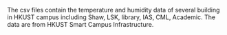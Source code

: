 The csv files contain the temperature and humidity data of several building in HKUST campus including Shaw, LSK, library, IAS, CML, Academic. The data are from HKUST Smart Campus Infrastructure.
